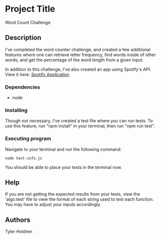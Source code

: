# Project Title

Word Count Challenge

## Description

I've completed the word counter challenge, and created a few additional features where one can retrieve letter frequency, find words inside of other words, and get the percentage of the word length from a given input.

In addition to this challenge, I've also created an app using Spotify's API. View it here: [Spotify Application](https://github.com/tyholdren/Spotify-App)

### Dependencies

- node

### Installing

Though not necessary, I've created a test file where you can run tests. To use this feature, run "npm install" in your terminal, then run "npm run test".

### Executing program

Navigate to your terminal and run the following command:

```
node text-info.js
```

You should be able to place your tests in the terminal now.

## Help

If you are not getting the expected results from your tests, view the 'algo.test' file to view the format of each string used to test each function. You may have to adjust your inputs accordingly.

## Authors

Tyler Holdren
